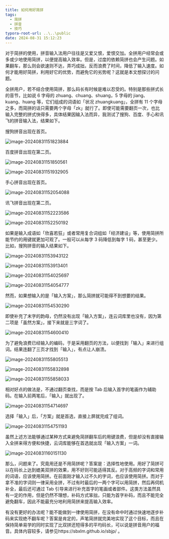 ```yaml
---
title: 如何用好简拼
tags:
  - 简拼
  - 拼音
  - 技巧
typora-root-url: ..\..\public
date: 2024-08-31 15:12:23
---
```


对于简拼的使用，拼音输入法用户往往是又爱又恨，爱恨交加。全拼用户经常会或多或少地使用简拼，以便提高输入效率。但是，过度的依赖简拼也会产生问题。如果翻车，那么则会欲速则不达，弄巧成拙，反而浪费了时间，降低了输入速度。如何才能用好简拼，利用好它的优势，而避免它的劣势呢？这就是本文想探讨的问题。

全拼用户，若不结合使用简拼，那么码长有时候是难以忍受的。特别是那些拼式长的音节，比如说 6 字母的 zhuang、chuang、shuang，5 字母的 jiang、kuang、huang 等，它们组成的词语如「状况 zhuangkuang」，全拼有 11 个字母之多，而简拼的话只需要两个字母「zk」就行了。即使可能需要翻页一次，也比输入完整的拼式快得多，具体结果因输入法而异，我测试了搜狗、百度、手心和讯飞的拼音输入法，结果如下。

搜狗拼音出现在首页。

![image-20240831151823884](/images/image-20240831151823884.png)

百度拼音出现在第二页。

![image-20240831151850561](/images/image-20240831151850561.png)

![image-20240831151932905](/images/image-20240831151932905.png)

手心拼音出现在首页。

![image-20240831152054088](/images/image-20240831152054088.png)

讯飞拼音出现在第二页。

![image-20240831152223586](/images/image-20240831152223586.png)

![image-20240831152250192](/images/image-20240831152250192.png)

如果是输入成语如「欣喜若狂」或者常用复合词组如「经济建设」等，使用简拼所能节约的用键就更加可观了。一般可以从每字 3 码降低到每字 1 码，甚至更少。比如，搜狗拼音的输入结果如下。

![image-20240831153943122](/images/image-20240831153943122.png)

![image-20240831153913401](/images/image-20240831153913401.png)

![image-20240831154025697](/images/image-20240831154025697.png)

![image-20240831154054777](/images/image-20240831154054777.png)

然而，如果想输入的是「输入方案」，那么简拼就可能得不到想要的结果。

![image-20240831154530290](/images/image-20240831154530290.png)

即使补充了末字的韵母，仍然没有出现「输入方案」，连云词库里也没有，因为第二项是「虽然方案」，接下来就是三字词了。

![image-20240831154600410](/images/image-20240831154600410.png)

为了避免浪费已经输入的编码，于是采用翻页的方法，以便找到「输入」来进行组词。结果连翻了三页才找到「输入」，有点让人崩溃。

![image-20240831155805513](/images/image-20240831155805513.png)

![image-20240831155832898](/images/image-20240831155832898.png)

![image-20240831155858033](/images/image-20240831155858033.png)

相对好点的做法是，不通过翻页查找，而是按 Tab 后输入首字的笔画作为辅助码。在输入前两笔后，「输入」就出现了。

![image-20240831154714697](/images/image-20240831154714697.png)

选择「输入」后，「方案」就是首选，直接上屏就完成了组词。

![image-20240831154751193](/images/image-20240831154751193.png)

虽然上述方法能够通过某种方式来避免简拼翻车后的用键浪费，但是却没有直接输入全拼来得方便和快捷，云词库能够在首选就出现「输入方案」一词。

![image-20240831160151130](/images/image-20240831160151130.png)

那么，问题来了。究竟用还是不用简拼呢？答案是：选择性地使用。用好了简拼可以在码长上达到媲美双拼的效果，用不好则可能适得其反。对于高频的字词和常用的词语，应该使用简拼。在前面刚才输入过不久的字词，也应该使用简拼。而对于拿不准的字词则一律采用全拼，不过有时最后的一两个字可以用简拼，然后再伺机补全，最后还可通过 Tab 引导来进行补充首字的笔画或者部件。这类方法虽然具有一定的作用，但是仍然不理想，补码方式笨拙，只能为首字补码，而且不能完全避免翻车，因此不能最充分地利用简拼来提高输入效率。

有没有更好的办法呢？能不能做到一律使用简拼，在没有命中时通过快速地逐步补码来实现绝不翻车呢？答案是肯定的，声笔简拼就完美地实现了这个目标，而且在保持简单易学的同时实现了比双拼还短得多的平均码长，可以说是拼音用户的福音。具体内容较多，请参见https://sbxlm.github.io/sbjp/ 。
